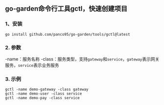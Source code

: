 ## go-garden命令行工具gctl，快速创建项目

### 1、安装

`go install github.com/panco95/go-garden/tools/gctl@latest`

### 2. 参数

-name：服务名称
-class：服务类型，支持`gateway`和`service`，`gateway`表示网关服务，`service`表示业务服务

### 3. 示例

```shell
gctl -name demo-gateway -class gateway
gctl -name demo-user -class service
gctl -name demo-pay -class service
```


